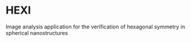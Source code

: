 # HEXI
Image analysis application for the verification of hexagonal symmetry in spherical nanostructures
